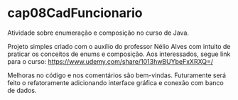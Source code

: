 # cap08CadFuncionario
Atividade sobre enumeração e composição no curso de Java.

Projeto simples criado com o auxílio do professor Nélio Alves com intuito de praticar os conceitos de enums e composição.
Aos interessados, segue link para o curso:
https://www.udemy.com/share/1013hwBUYbeFxXRXQ=/

Melhoras no código e nos comentários são bem-vindas. Futuramente será feito o refatoramente adicionando interface gráfica e conexão
com banco de dados.
